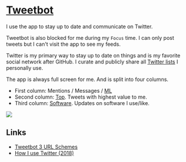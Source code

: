 # [Tweetbot](https://tapbots.com/tweetbot/mac/)

I use the app to stay up to date and communicate on Twitter.

Tweetbot is also blocked for me during my `Focus` time. I can only post tweets but I can't visit the app to see my feeds.

Twitter is my primary way to stay up to date on things and is my favorite social network after GitHub. I curate and publicly share all [Twitter lists](https://twitter.com/nikitavoloboev/lists) I personally use.

The app is always full screen for me. And is split into four columns.

- First column: Mentions / Messages / [ML](https://twitter.com/nikitavoloboev/lists/ml)
- Second column: [Top](https://twitter.com/nikitavoloboev/lists/top). Tweets with highest value to me.
- Third column: [Software](https://twitter.com/nikitavoloboev/lists/Software). Updates on software I use/like.

![](https://i.imgur.com/OO7hz6i.png)

## Links

- [Tweetbot 3 URL Schemes](https://tapbots.net/tweetbot3/support/url-schemes/)
- [How I use Twitter (2018)](https://krausefx.com/blog/how-i-use-twitter)